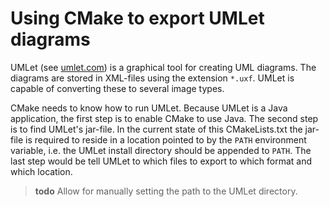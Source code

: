 # Using CMake to export UMLet diagrams

UMLet (see [umlet.com](https://www.umlet.com)) is a graphical tool for creating UML diagrams. The diagrams are stored in XML-files using the extension `*.uxf`. UMLet is capable of converting these to several image types.

CMake needs to know how to run UMLet. Because UMLet is a Java application, the first step is to enable CMake to use Java. The second step is to find UMLet's jar-file. In the current state of this CMakeLists.txt the jar-file is required to reside in a location pointed to by the `PATH` environment variable, i.e. the UMLet install directory should be appended to `PATH`. The last step would be tell UMLet to which files to export to which format and which location.

> **todo** Allow for manually setting the path to the UMLet directory.

